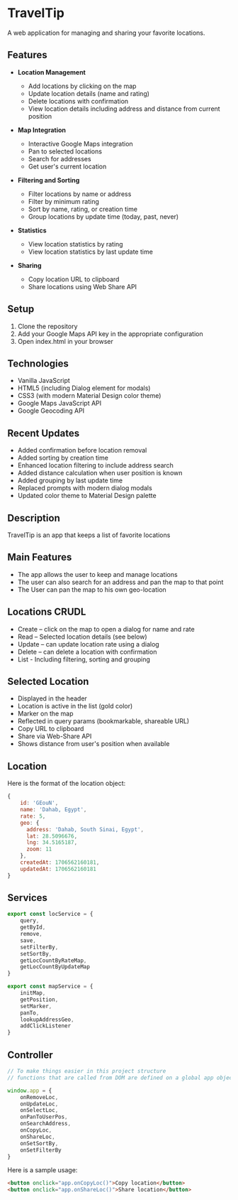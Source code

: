 # TravelTip

A web application for managing and sharing your favorite locations.

## Features

- **Location Management**
  - Add locations by clicking on the map
  - Update location details (name and rating)
  - Delete locations with confirmation
  - View location details including address and distance from current position

- **Map Integration**
  - Interactive Google Maps integration
  - Pan to selected locations
  - Search for addresses
  - Get user's current location

- **Filtering and Sorting**
  - Filter locations by name or address
  - Filter by minimum rating
  - Sort by name, rating, or creation time
  - Group locations by update time (today, past, never)

- **Statistics**
  - View location statistics by rating
  - View location statistics by last update time

- **Sharing**
  - Copy location URL to clipboard
  - Share locations using Web Share API

## Setup

1. Clone the repository
2. Add your Google Maps API key in the appropriate configuration
3. Open index.html in your browser

## Technologies

- Vanilla JavaScript
- HTML5 (including Dialog element for modals)
- CSS3 (with modern Material Design color theme)
- Google Maps JavaScript API
- Google Geocoding API

## Recent Updates

- Added confirmation before location removal
- Added sorting by creation time
- Enhanced location filtering to include address search
- Added distance calculation when user position is known
- Added grouping by last update time
- Replaced prompts with modern dialog modals
- Updated color theme to Material Design palette

## Description
TravelTip is an app that keeps a list of favorite locations

## Main Features
- The app allows the user to keep and manage locations
- The user can also search for an address and pan the map to that point
- The User can pan the map to his own geo-location

## Locations CRUDL 
- Create – click on the map to open a dialog for name and rate
- Read – Selected location details (see below) 
- Update – can update location rate using a dialog
- Delete – can delete a location with confirmation
- List - Including filtering, sorting and grouping

## Selected Location
- Displayed in the header
- Location is active in the list (gold color)
- Marker on the map
- Reflected in query params (bookmarkable, shareable URL)
- Copy URL to clipboard
- Share via Web-Share API
- Shows distance from user's position when available

## Location
Here is the format of the location object:
```js
{
    id: 'GEouN',
    name: 'Dahab, Egypt',
    rate: 5,
    geo: {
      address: 'Dahab, South Sinai, Egypt',
      lat: 28.5096676,
      lng: 34.5165187,
      zoom: 11
    },
    createdAt: 1706562160181,
    updatedAt: 1706562160181
}
```

## Services
```js
export const locService = {
    query,
    getById,
    remove,
    save,
    setFilterBy,
    setSortBy,
    getLocCountByRateMap,
    getLocCountByUpdateMap
}

export const mapService = {
    initMap,
    getPosition,
    setMarker,
    panTo,
    lookupAddressGeo,
    addClickListener
}
```

## Controller
```js
// To make things easier in this project structure 
// functions that are called from DOM are defined on a global app object

window.app = {
    onRemoveLoc,
    onUpdateLoc,
    onSelectLoc,
    onPanToUserPos,
    onSearchAddress,
    onCopyLoc,
    onShareLoc,
    onSetSortBy,
    onSetFilterBy
}
```

Here is a sample usage:
```html
<button onclick="app.onCopyLoc()">Copy location</button>
<button onclick="app.onShareLoc()">Share location</button>
```


